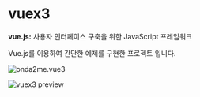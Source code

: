 # vuex3

**vue.js:** 사용자 인터페이스 구축을 위한 JavaScript 프레임워크    



Vue.js를 이용하여 간단한 예제를 구현한 프로젝트 입니다.

![onda2me.vue3](/assets/images/vue3_exam_list.png)

![vuex3 preview]([/assets/images/vue3_exam_list.png](https://github.com/onda2me/vuex3_basic_example/blob/master/src/assets/images/vue3_exam_list.png))

[1]: /assets/images/main/onda2me_01.PNG (live preview)
